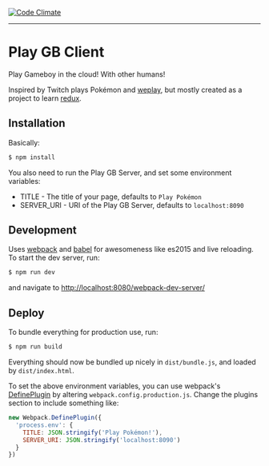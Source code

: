 [![Code Climate](https://codeclimate.com/github/dpca/play-gb/badges/gpa.svg)](https://codeclimate.com/github/dpca/play-gb)

* * *

# Play GB Client

Play Gameboy in the cloud! With other humans!

Inspired by Twitch plays Pokémon and [weplay](https://github.com/rauchg/weplay),
but mostly created as a project to learn [redux](http://redux.js.org/).

## Installation

Basically:

```bash
$ npm install
```

You also need to run the Play GB Server, and set some environment variables:

* TITLE - The title of your page, defaults to `Play Pokémon`
* SERVER_URI - URI of the Play GB Server, defaults to `localhost:8090`

## Development

Uses [webpack](https://webpack.github.io/) and [babel](https://babeljs.io/) for
awesomeness like es2015 and live reloading. To start the dev server, run:

```bash
$ npm run dev
```

and navigate to
[http://localhost:8080/webpack-dev-server/](http://localhost:8080/webpack-dev-server/)

## Deploy

To bundle everything for production use, run:

```bash
$ npm run build
```

Everything should now be bundled up nicely in `dist/bundle.js`, and loaded by
`dist/index.html`.

To set the above environment variables, you can use webpack's
[DefinePlugin](https://github.com/webpack/docs/wiki/list-of-plugins#defineplugin)
by altering `webpack.config.production.js`. Change the plugins section to
include something like:

```javascript
new Webpack.DefinePlugin({
  'process.env': {
    TITLE: JSON.stringify('Play Pokémon!'),
    SERVER_URI: JSON.stringify('localhost:8090')
  }
})
```
